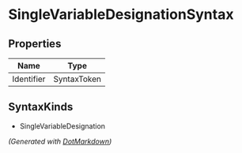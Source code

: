 # SingleVariableDesignationSyntax

## Properties

| Name       | Type        |
| ---------- | ----------- |
| Identifier | SyntaxToken |

## SyntaxKinds

* SingleVariableDesignation

*\(Generated with [DotMarkdown](http://github.com/JosefPihrt/DotMarkdown)\)*